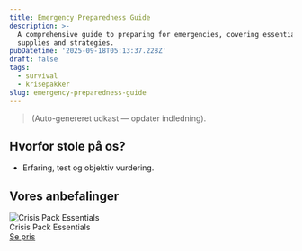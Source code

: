 ```yaml
---
title: Emergency Preparedness Guide
description: >-
  A comprehensive guide to preparing for emergencies, covering essential
  supplies and strategies.
pubDatetime: '2025-09-18T05:13:37.228Z'
draft: false
tags:
  - survival
  - krisepakker
slug: emergency-preparedness-guide
---
```

> (Auto-genereret udkast — opdater indledning).

## Hvorfor stole på os?
- Erfaring, test og objektiv vurdering.

## Vores anbefalinger


<!-- Auto: Affiliate-kort fra Products/SKUs -->

<div class="aff-card"><img src="abstract_15.png (https://v5.airtableusercontent.com/v3/u/45/45/1758182400000/_sqYnN4yuSBLPUj9zqRDGQ/ow00IH3mYX5-f0ZlnaYnanf6DVkSjNzrQN4WQefUikecJNWwrQt9pCPfXvLZTIoRze4xk2-C_qiyJy0KbEsJZx57gBQMQDNCW-DiK3owKm91QjGrJMXt4jBlFfvbB8Nxk2Z5P9PrgJ2lrOP_vijMfZgCYjujuS16fUpkJ5i1E4I/yYk0hbX6QtOWwrjDmtS1nDQrKav4uRdtHJQ20aST3d4)" alt="Crisis Pack Essentials" class="aff-card__img" /><div class="aff-card__meta"><div class="aff-card__title">Crisis Pack Essentials</div><a class="aff-btn" href="https://affiliate.homeessentialsee62.com/deal789?utm_source=klartilalt&utm_medium=affiliate&subid=emergency-preparedness-guide-2025-09-18" rel="sponsored nofollow noopener" target="_blank">Se pris</a></div></div>

